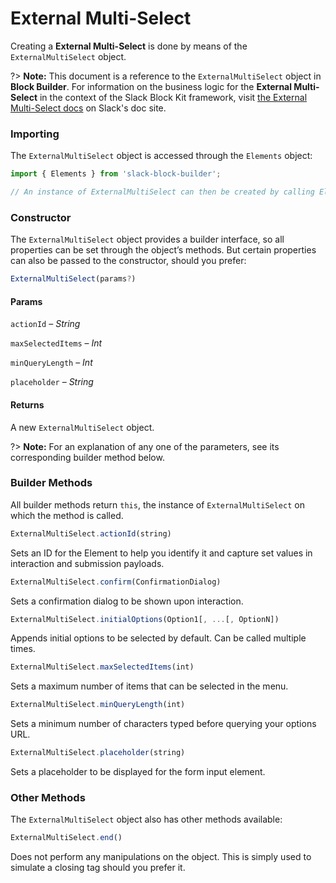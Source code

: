 # External Multi-Select

Creating a **External Multi-Select** is done by means of the `ExternalMultiSelect` object.

?> **Note:** This document is a reference to the `ExternalMultiSelect` object in **Block Builder**. For information on the business logic for the **External Multi-Select** in the context of the Slack Block Kit framework, visit [the External Multi-Select docs](https:&#x2F;&#x2F;api.slack.com&#x2F;reference&#x2F;block-kit&#x2F;block-elements#external_multi_select) on Slack's doc site.

### Importing

The `ExternalMultiSelect` object is accessed through the `Elements` object:

```javascript
import { Elements } from 'slack-block-builder';

// An instance of ExternalMultiSelect can then be created by calling Elements.ExternalMultiSelect();
```


### Constructor

The `ExternalMultiSelect` object provides a builder interface, so all properties can be set through the object’s methods. But certain properties can also be passed to the constructor, should you prefer:

```javascript
ExternalMultiSelect(params?)
```

#### Params

`actionId` – *String*

`maxSelectedItems` – *Int*

`minQueryLength` – *Int*

`placeholder` – *String*

#### Returns

A new `ExternalMultiSelect` object.

?> **Note:** For an explanation of any one of the parameters, see its corresponding builder method below.

### Builder Methods

All builder methods return `this`, the instance of `ExternalMultiSelect` on which the method is called.

```javascript
ExternalMultiSelect.actionId(string)
```

Sets an ID for the Element to help you identify it and capture set values in interaction and submission payloads.
```javascript
ExternalMultiSelect.confirm(ConfirmationDialog)
```

Sets a confirmation dialog to be shown upon interaction.
```javascript
ExternalMultiSelect.initialOptions(Option1[, ...[, OptionN])
```

Appends initial options to be selected by default. Can be called multiple times.
```javascript
ExternalMultiSelect.maxSelectedItems(int)
```

Sets a maximum number of items that can be selected in the menu.
```javascript
ExternalMultiSelect.minQueryLength(int)
```

Sets a minimum number of characters typed before querying your options URL.
```javascript
ExternalMultiSelect.placeholder(string)
```

Sets a placeholder to be displayed for the form input element.


### Other Methods

The `ExternalMultiSelect` object also has other methods available:

```javascript
ExternalMultiSelect.end()
```

Does not perform any manipulations on the object. This is simply used to simulate a closing tag should you prefer it.

